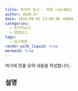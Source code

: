 ```yaml
---
title: 투자자 보고 - 목록 (sbr001)
author: dkdk.kr
date: 2024-09-01 13:00:00 +0800
categories:
  - 투자자보고
  - 영업보고
tags:
  - 보고목록
render_with_liquid: true
mermaid: true
---
```


여기에 한줄 요약 내용을 작성합니다. 

## 설명

